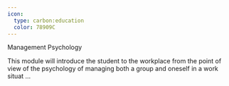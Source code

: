 ```yaml
---
icon:
  type: carbon:education
  color: 78909C
---
```

Management Psychology

This module will introduce the student to the workplace from the point of view of the psychology of managing both a group and oneself in a work situat ... 
